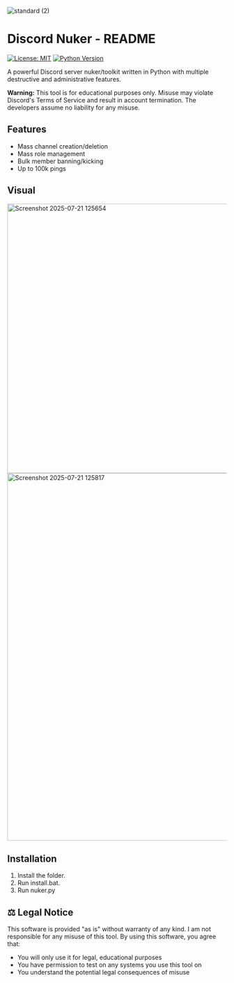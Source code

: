 ![standard (2)](https://github.com/user-attachments/assets/2b994f60-6b15-4820-9197-f3d25e070064)

# Discord Nuker - README

[![License: MIT](https://img.shields.io/badge/License-MIT-yellow.svg)](https://opensource.org/licenses/MIT)
[![Python Version](https://img.shields.io/badge/python-3.8+-blue.svg)](https://www.python.org/downloads/)

A powerful Discord server nuker/toolkit written in Python with multiple destructive and administrative features.

**Warning:** This tool is for educational purposes only. Misuse may violate Discord's Terms of Service and result in account termination. The developers assume no liability for any misuse.

## Features

- Mass channel creation/deletion
- Mass role management
- Bulk member banning/kicking
- Up to 100k pings

## Visual
<img width="1113" height="618" alt="Screenshot 2025-07-21 125654" src="https://github.com/user-attachments/assets/059345e2-94e5-4a35-8679-2a347fdee595" />


<img width="1544" height="843" alt="Screenshot 2025-07-21 125817" src="https://github.com/user-attachments/assets/3aa6027a-cd2b-45c9-aa57-ddd428e62dce" />






## Installation
1. Install the folder.
2. Run install.bat.
3. Run nuker.py

## ⚖️ Legal Notice
This software is provided "as is" without warranty of any kind. I am not responsible for any misuse of this tool. By using this software, you agree that:
- You will only use it for legal, educational purposes
- You have permission to test on any systems you use this tool on
- You understand the potential legal consequences of misuse
